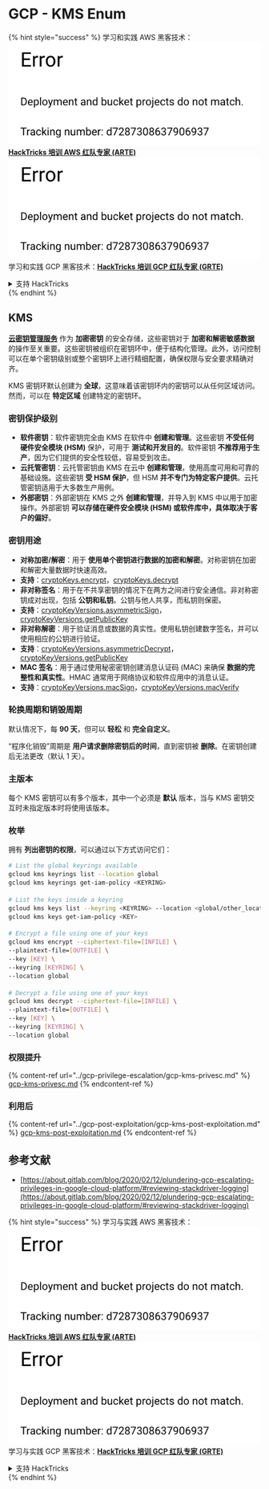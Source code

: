 # GCP - KMS Enum

{% hint style="success" %}
学习和实践 AWS 黑客技术：<img src="../../../.gitbook/assets/image (1) (1).png" alt="" data-size="line">[**HackTricks 培训 AWS 红队专家 (ARTE)**](https://training.hacktricks.xyz/courses/arte)<img src="../../../.gitbook/assets/image (1) (1).png" alt="" data-size="line">\
学习和实践 GCP 黑客技术：<img src="../../../.gitbook/assets/image (2).png" alt="" data-size="line">[**HackTricks 培训 GCP 红队专家 (GRTE)**<img src="../../../.gitbook/assets/image (2).png" alt="" data-size="line">](https://training.hacktricks.xyz/courses/grte)

<details>

<summary>支持 HackTricks</summary>

* 查看 [**订阅计划**](https://github.com/sponsors/carlospolop)!
* **加入** 💬 [**Discord 群组**](https://discord.gg/hRep4RUj7f) 或 [**Telegram 群组**](https://t.me/peass) 或 **在 Twitter 上关注** 🐦 [**@hacktricks\_live**](https://twitter.com/hacktricks\_live)**.**
* **通过向** [**HackTricks**](https://github.com/carlospolop/hacktricks) 和 [**HackTricks Cloud**](https://github.com/carlospolop/hacktricks-cloud) GitHub 仓库提交 PR 分享黑客技巧。

</details>
{% endhint %}

## KMS

[**云密钥管理服务**](https://cloud.google.com/kms/docs/) 作为 **加密密钥** 的安全存储，这些密钥对于 **加密和解密敏感数据** 的操作至关重要。这些密钥被组织在密钥环中，便于结构化管理。此外，访问控制可以在单个密钥级别或整个密钥环上进行精细配置，确保权限与安全要求精确对齐。

KMS 密钥环默认创建为 **全球**，这意味着该密钥环内的密钥可以从任何区域访问。然而，可以在 **特定区域** 创建特定的密钥环。

### 密钥保护级别

* **软件密钥**：软件密钥完全由 KMS 在软件中 **创建和管理**。这些密钥 **不受任何硬件安全模块 (HSM)** 保护，可用于 **测试和开发目的**。软件密钥 **不推荐用于生产**，因为它们提供的安全性较低，容易受到攻击。
* **云托管密钥**：云托管密钥由 KMS 在云中 **创建和管理**，使用高度可用和可靠的基础设施。这些密钥 **受 HSM 保护**，但 HSM **并不专门为特定客户提供**。云托管密钥适用于大多数生产用例。
* **外部密钥**：外部密钥在 KMS 之外 **创建和管理**，并导入到 KMS 中以用于加密操作。外部密钥 **可以存储在硬件安全模块 (HSM) 或软件库中，具体取决于客户的偏好**。

### 密钥用途

* **对称加密/解密**：用于 **使用单个密钥进行数据的加密和解密**。对称密钥在加密和解密大量数据时快速高效。
* **支持**：[cryptoKeys.encrypt](https://cloud.google.com/kms/docs/reference/rest/v1/projects.locations.keyRings.cryptoKeys/encrypt)，[cryptoKeys.decrypt](https://cloud.google.com/kms/docs/reference/rest/v1/projects.locations.keyRings.cryptoKeys/decrypt)
* **非对称签名**：用于在不共享密钥的情况下在两方之间进行安全通信。非对称密钥成对出现，包括 **公钥和私钥**。公钥与他人共享，而私钥则保密。
* **支持**：[cryptoKeyVersions.asymmetricSign](https://cloud.google.com/kms/docs/reference/rest/v1/projects.locations.keyRings.cryptoKeys.cryptoKeyVersions/asymmetricSign)，[cryptoKeyVersions.getPublicKey](https://cloud.google.com/kms/docs/reference/rest/v1/projects.locations.keyRings.cryptoKeys.cryptoKeyVersions/getPublicKey)
* **非对称解密**：用于验证消息或数据的真实性。使用私钥创建数字签名，并可以使用相应的公钥进行验证。
* **支持**：[cryptoKeyVersions.asymmetricDecrypt](https://cloud.google.com/kms/docs/reference/rest/v1/projects.locations.keyRings.cryptoKeys.cryptoKeyVersions/asymmetricDecrypt)，[cryptoKeyVersions.getPublicKey](https://cloud.google.com/kms/docs/reference/rest/v1/projects.locations.keyRings.cryptoKeys.cryptoKeyVersions/getPublicKey)
* **MAC 签名**：用于通过使用秘密密钥创建消息认证码 (MAC) 来确保 **数据的完整性和真实性**。HMAC 通常用于网络协议和软件应用中的消息认证。
* **支持**：[cryptoKeyVersions.macSign](https://cloud.google.com/kms/docs/reference/rest/v1/projects.locations.keyRings.cryptoKeys.cryptoKeyVersions/macSign)，[cryptoKeyVersions.macVerify](https://cloud.google.com/kms/docs/reference/rest/v1/projects.locations.keyRings.cryptoKeys.cryptoKeyVersions/macVerify)

### 轮换周期和销毁周期

默认情况下，每 **90 天**，但可以 **轻松** 和 **完全自定义**。

“程序化销毁”周期是 **用户请求删除密钥后的时间**，直到密钥被 **删除**。在密钥创建后无法更改（默认 1 天）。

### 主版本

每个 KMS 密钥可以有多个版本，其中一个必须是 **默认** 版本，当与 KMS 密钥交互时未指定版本时将使用该版本。

### 枚举

拥有 **列出密钥的权限**，可以通过以下方式访问它们：
```bash
# List the global keyrings available
gcloud kms keyrings list --location global
gcloud kms keyrings get-iam-policy <KEYRING>

# List the keys inside a keyring
gcloud kms keys list --keyring <KEYRING> --location <global/other_locations>
gcloud kms keys get-iam-policy <KEY>

# Encrypt a file using one of your keys
gcloud kms encrypt --ciphertext-file=[INFILE] \
--plaintext-file=[OUTFILE] \
--key [KEY] \
--keyring [KEYRING] \
--location global

# Decrypt a file using one of your keys
gcloud kms decrypt --ciphertext-file=[INFILE] \
--plaintext-file=[OUTFILE] \
--key [KEY] \
--keyring [KEYRING] \
--location global
```
### 权限提升

{% content-ref url="../gcp-privilege-escalation/gcp-kms-privesc.md" %}
[gcp-kms-privesc.md](../gcp-privilege-escalation/gcp-kms-privesc.md)
{% endcontent-ref %}

### 利用后

{% content-ref url="../gcp-post-exploitation/gcp-kms-post-exploitation.md" %}
[gcp-kms-post-exploitation.md](../gcp-post-exploitation/gcp-kms-post-exploitation.md)
{% endcontent-ref %}

## 参考文献

* [https://about.gitlab.com/blog/2020/02/12/plundering-gcp-escalating-privileges-in-google-cloud-platform/#reviewing-stackdriver-logging](https://about.gitlab.com/blog/2020/02/12/plundering-gcp-escalating-privileges-in-google-cloud-platform/#reviewing-stackdriver-logging)

{% hint style="success" %}
学习与实践 AWS 黑客技术：<img src="../../../.gitbook/assets/image (1) (1).png" alt="" data-size="line">[**HackTricks 培训 AWS 红队专家 (ARTE)**](https://training.hacktricks.xyz/courses/arte)<img src="../../../.gitbook/assets/image (1) (1).png" alt="" data-size="line">\
学习与实践 GCP 黑客技术：<img src="../../../.gitbook/assets/image (2).png" alt="" data-size="line">[**HackTricks 培训 GCP 红队专家 (GRTE)**<img src="../../../.gitbook/assets/image (2).png" alt="" data-size="line">](https://training.hacktricks.xyz/courses/grte)

<details>

<summary>支持 HackTricks</summary>

* 查看 [**订阅计划**](https://github.com/sponsors/carlospolop)!
* **加入** 💬 [**Discord 群组**](https://discord.gg/hRep4RUj7f) 或 [**Telegram 群组**](https://t.me/peass) 或 **在 Twitter 上关注** 🐦 [**@hacktricks\_live**](https://twitter.com/hacktricks\_live)**.**
* **通过向** [**HackTricks**](https://github.com/carlospolop/hacktricks) 和 [**HackTricks Cloud**](https://github.com/carlospolop/hacktricks-cloud) GitHub 仓库提交 PR 来分享黑客技巧。

</details>
{% endhint %}

